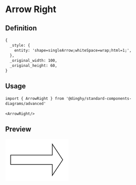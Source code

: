 # Arrow Right

## Definition

```
{
  _style: { 
    entity: 'shape=singleArrow;whiteSpace=wrap;html=1;',
  },
  _original_width: 100,
  _original_height: 60,
}
```

## Usage

```
import { ArrowRight } from '@dinghy/standard-components-diagrams/advanced'

<ArrowRight/>
```

## Preview

<img src="./arrow-right.png" width="200"/>
